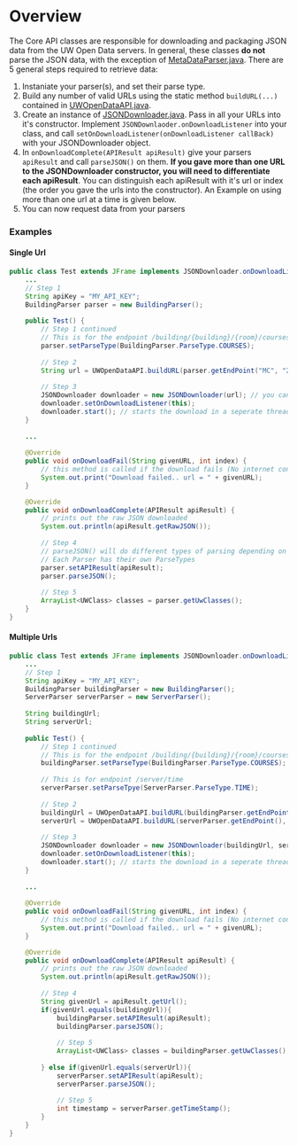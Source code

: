 # Overview
The Core API classes are responsible for downloading and packaging JSON data from the UW Open Data servers.
In general, these classes <b>do not</b> parse the JSON data, with the exception of [MetaDataParser.java](MetaDataParser.java).
There are 5 general steps required to retrieve data:

1. Instaniate your parser(s), and set their parse type.
2. Build any number of valid URLs using the static method `buildURL(...)` contained in [UWOpenDataAPI.java](UWOpenDataAPI.java).
3. Create an instance of [JSONDownloader.java](JSONDownloader.java). Pass in all your URLs into it's constructor. Implement `JSONDownlaoder.onDownloadListener` into your class, and call `setOnDownloadListener(onDownloadListener callBack)` with your JSONDownloader object. 
4. In `onDownloadComplete(APIResult apiResult)` give your parsers `apiResult` and call `parseJSON()` on them. 
**If you gave more than one URL to the JSONDownloader constructor, you will need to differentiate each apiResult**. You can distinguish each apiResult with it's url or index (the order you gave the urls into the constructor). An Example on using more than one url at a time is given below. 
5. You can now request data from your parsers

### Examples
#### Single Url
```java
public class Test extends JFrame implements JSONDownloader.onDownloadListener {
    ...
    // Step 1
    String apiKey = "MY_API_KEY";
    BuildingParser parser = new BuildingParser();
    
    public Test() {
        // Step 1 continued
        // This is for the endpoint /building/{building}/{room}/courses
        parser.setParseType(BuildingParser.ParseType.COURSES); 
        
        // Step 2
        String url = UWOpenDataAPI.buildURL(parser.getEndPoint("MC", "2038"), apiKey);
        
        // Step 3
        JSONDownloader downloader = new JSONDownloader(url); // you can give any number of arguments, or a String array
        downloader.setOnDownloadListener(this);
        downloader.start(); // starts the download in a seperate thread
    }
    
    ...
    
    @Override
    public void onDownloadFail(String givenURL, int index) {
        // this method is called if the download fails (No internet connection, timeout, etc). 
        System.out.print("Download failed.. url = " + givenURL);
    }

    @Override
    public void onDownloadComplete(APIResult apiResult) {
        // prints out the raw JSON downloaded
        System.out.println(apiResult.getRawJSON());
        
        // Step 4
        // parseJSON() will do different types of parsing depending on what ParseType you give it.
        // Each Parser has their own ParseTypes
        parser.setAPIResult(apiResult);
        parser.parseJSON();
        
        // Step 5
        ArrayList<UWClass> classes = parser.getUwClasses();
    }
}
```
#### Multiple Urls
```java
public class Test extends JFrame implements JSONDownloader.onDownloadListener {
    ...
    // Step 1
    String apiKey = "MY_API_KEY";
    BuildingParser buildingParser = new BuildingParser();
    ServerParser serverParser = new ServerParser();
    
    String buildingUrl;
    String serverUrl;
    
    public Test() {
        // Step 1 continued
        // This is for the endpoint /building/{building}/{room}/courses
        buildingParser.setParseType(BuildingParser.ParseType.COURSES); 
        
        // This is for endpoint /server/time
        serverParser.setParseTpye(ServerParser.ParseType.TIME);
        
        // Step 2
        buildingUrl = UWOpenDataAPI.buildURL(buildingParser.getEndPoint("MC", "2038"), apiKey);
        serverUrl = UWOpenDataAPI.buildURL(serverParser.getEndPoint(), apiKey);
        
        // Step 3
        JSONDownloader downloader = new JSONDownloader(buildingUrl, serverUrl); // you can give any number of arguments, or a String array
        downloader.setOnDownloadListener(this);
        downloader.start(); // starts the download in a seperate thread
    }
    
    ...
    
    @Override
    public void onDownloadFail(String givenURL, int index) {
        // this method is called if the download fails (No internet connection, timeout, etc). 
        System.out.print("Download failed.. url = " + givenURL);
    }

    @Override
    public void onDownloadComplete(APIResult apiResult) {
        // prints out the raw JSON downloaded
        System.out.println(apiResult.getRawJSON());
        
        // Step 4
        String givenUrl = apiResult.getUrl(); 
        if(givenUrl.equals(buildingUrl)){
            buildingParser.setAPIResult(apiResult);
            buildingParser.parseJSON();
            
            // Step 5
            ArrayList<UWClass> classes = buildingParser.getUwClasses();
            
        } else if(givenUrl.equals(serverUrl)){
            serverParser.setAPIResult(apiResult);
            serverParser.parseJSON();
            
            // Step 5
            int timestamp = serverParser.getTimeStamp();
        }
    }
}
```

